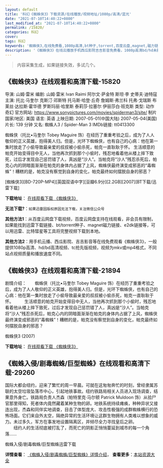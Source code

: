 ```yaml
---
layout: default
title: '科幻《蜘蛛侠3》下载资源/在线播放/视频地址/1080p/高清/蓝光'
date: "2021-07-10T14:40:22+0800"
last_modified_at: "2021-07-10T14:40:22+0800"
permalink: /15820/
categories: 科幻
cover:
tags: 科幻
keywords: '蜘蛛侠3,在线免费看,1080p高清,bt种子,torrent,百度云盘,magnet,磁力链,迅雷下载资源'
description: '《蜘蛛侠3》在线云播放手机西瓜影院吉吉影音免费看，1080p高清bd/hd未删减完整版和tc抢先枪版，mkv/mp4格式，附带bt/torrent种子、magnet/磁力链、百度云盘、网盘资源迅雷下载链接'
---
```


>内容采集生成，如果链接失效，多试几个。


## 《蜘蛛侠3》在线观看和高清下载-15820

导演: 山姆·雷米 编剧: 山姆·雷米 Ivan Raimi 阿尔文·萨金特 斯坦·李 史蒂夫·迪特寇 主演: 托比·马奎尔 克斯汀·邓斯特 托马斯·哈登·丘奇 詹姆斯·弗兰科 托弗·戈瑞斯 布莱丝·达拉斯·霍华德 罗斯玛丽·哈里斯 泰莉莎·拉塞尔 伊丽莎白·班克斯 类型: 动作 奇幻 官方网站: https://www.sonypictures.com/movies/spiderman3/site/ 制片国家/地区: 美国 语言: 英语 上映日期: 2007-05-01(中国大陆) 2007-05-04(美国) 片长: 139 分钟 又名: 蜘蛛人3 / Spider-Man 3 IMDb链接: tt0413300

蜘蛛侠（托比•马奎尔 Tobey Maguire 饰）在经历了重重考验之后，成为了人人敬仰的正义英雄，抱得美人归。但是，光环下蜘蛛侠，也有自己的心病：他在第一集时放走了小偷导致最亲爱的叔叔被小偷杀死，帕克一直耿耿于怀。 生活顺意的帕克开始变得目中无人，当他再次抓到那个小偷时，残忍地看着他从楼上摔下致死，过后才发现自己惩罚错了人，真凶是“沙人”。当帕克将“沙人”残忍杀死后，帕克心内的阴暗面渐渐在帕克的身体内占据了上风，蜘蛛侠最终演变成邪恶的“毒蜘蛛”！糟糕的是，帕克没有察觉到自身的变化，帕克最终如何摆脱自身的邪恶？


[蜘蛛侠3][BD-720P-MP4][英国双语中字][豆瓣6.9分][2.2GB][2007][BT下载/迅雷下载]

**下载地址**： [在线观看下载 《蜘蛛侠3》](https://www.btdx8.com/torrent/spider-man_3_2007.html) 


**无法下载?**：`如果迅雷因版权原因无法下载，关注微信公众号 `

**其他方法1**：从百度云网盘下载视频，百度云网盘支持在线观看，非会员有限制，如果能找到迅雷下载链接、bt/torrent种子、magnet磁力链接、e2dk链接等，可以用迅雷、比特彗星等工具将完整视频下载到本地。

**其他方法2**：用手机云播、西瓜影院、吉吉影音等在线免费观看《蜘蛛侠3》，一般提供1080p高清、hd/bd高清视频、tc抢先版视频，视频为mkv或mp4格式，不同站点视频质量和播放速度不同。


## 《蜘蛛侠3》在线观看和高清下载-21894

剧情介绍：　　蜘蛛侠（托比•马奎尔 Tobey Maguire 饰）在经历了重重考验之后，成为了人人敬仰的正义英雄，抱得美人归。但是，光环下蜘蛛侠，也有自己的心病：他在第一集时放走了小偷导致最亲爱的叔叔被小偷杀死，帕克一直耿耿于怀。  　　生活顺意的帕克开始变得目中无人，当他再次抓到那个小偷时，残忍地看着他从楼上摔下致死，过后才发现自己惩罚错了人，真凶是“沙人”。当帕克将“沙人”残忍杀死后，帕克心内的阴暗面渐渐在帕克的身体内占据了上风，蜘蛛侠最终演变成邪恶的“毒蜘蛛”！糟糕的是，帕克没有察觉到自身的变化，帕克最终如何摆脱自身的邪恶？


蜘蛛侠3 (2007)

**下载地址**： [在线观看下载 《蜘蛛侠3》](https://www.btbtdy.me/btdy/dy855.html) 


## 《蜘蛛入侵/剧毒蜘蛛/巨型蜘蛛》在线观看和高清下载-29260

国际大都会纽约，迎来了繁忙的周一早晨。可就在这匆匆奔忙的时刻，曾经隶属苏联的太空垃圾坠落市中心，引起地铁事故。纽约铁路局相关人员进入现场调查，结果意外身亡。铁路局负责人杰森（帕特里克·马尔顿 Patrick Muldoon 饰）从验尸官那里得知，死者体内竟然藏着某种生物的卵。地铁系统持续瘫痪，种种异状又接连出现，杰森和同伴实地调查，目击了体型庞大、攻击性极强的成群蜘蛛横行的恐怖场面。它们来自外太空，隔绝异常的生活环境让这群生物拥有人类难以想象的威力。未过多久，军方在事发地设置隔离区，并倾尽全力寻找皇后之卵。<br />　　纽约人的生活彻底被打乱了，而死亡的阴影正悄悄蔓延到城市的每一个角落&hellip;…


蜘蛛入侵/剧毒蜘蛛/巨型蜘蛛迅雷下载

**详情查看**： [《蜘蛛入侵/剧毒蜘蛛/巨型蜘蛛》详情介绍](/movie/29260/)， **查看更多**：[本站资源大全](/movie/t/all/)

